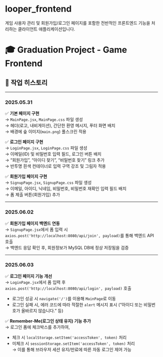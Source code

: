 # looper_frontend  
게임 사용자 관리 및 회원가입/로그인 페이지를 포함한 전반적인 프론트엔드 기능을 처리하는 클라이언트 애플리케이션입니다.

# 🎓 Graduation Project - Game Frontend

## 📅 작업 히스토리

---

### 2025.05.31

✅ **기본 페이지 구현**  
→ `MainPage.jsx`, `MainPage.css` 파일 생성  
→ 헤더(로고, 내비게이션), 간단한 환영 메시지, 푸터 화면 배치  
→ 배경에 숲 이미지(`main.png`) 풀스크린 적용  

✅ **로그인 페이지 구현**  
→ `LoginPage.jsx`, `LoginPage.css` 파일 생성  
→ 이메일(ID) 및 비밀번호 입력 필드, 로그인 버튼 배치  
→ “회원가입”, “아이디 찾기”, “비밀번호 찾기” 링크 추가  
→ 반투명 흰색 컨테이너로 입력 구역 강조 및 그림자 적용  

✅ **회원가입 페이지 구현**  
→ `SignupPage.jsx`, `SignupPage.css` 파일 생성  
→ 이메일, 아이디, 닉네임, 비밀번호, 비밀번호 재확인 입력 필드 배치  
→ 폼 제출 버튼(회원가입) 추가  

---

### 2025.06.02

✅ **회원가입 페이지 백엔드 연동**  
→ `SignupPage.jsx`에서 폼 입력 시 `axios.post('http://localhost:8080/api/join', payload)`를 통해 백엔드 API 호출  
→ 백엔드 응답 확인 후, 회원정보가 MySQL DB에 정상 저장됨을 검증  

---

### 2025.06.03

✅ **로그인 페이지 기능 개선**  
→ `LoginPage.jsx`에서 폼 입력 후 `axios.post('http://localhost:8080/api/login', payload)` 호출  
  - 로그인 성공 시 `navigate('/')`를 이용해 `MainPage`로 이동  
  - 로그인 실패 시, 에러 코드에 따라 적절한 `alert` 메시지 표시 (“아이디 또는 비밀번호가 올바르지 않습니다.” 등)  

✅ **Remember-Me(로그인 상태 유지) 기능 추가**  
→ 로그인 폼에 체크박스를 추가하여,  
  - 체크 시 `localStorage.setItem('accessToken', token)` 처리  
  - 미체크 시 `sessionStorage.setItem('accessToken', token)` 처리  
  → 이를 통해 브라우저 세션 유지/만료에 따른 자동 로그인 제어 가능
